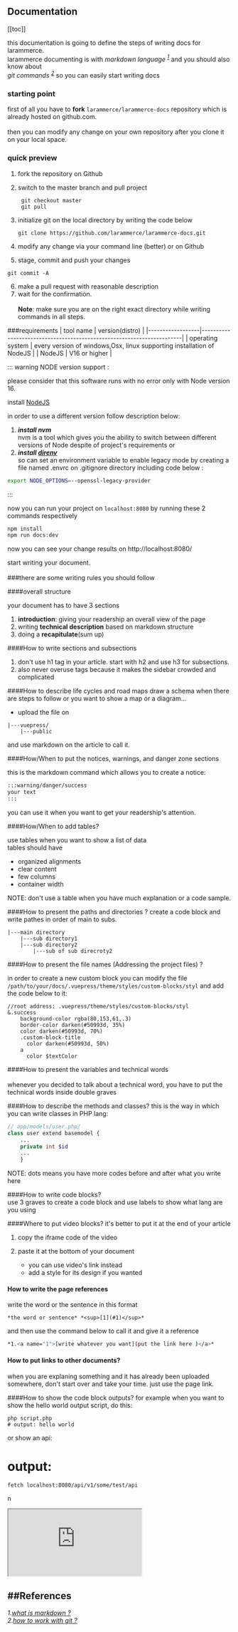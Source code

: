 ## Documentation

[[toc]]

this documentation is going to define the steps of writing docs for larammerce.</br>
larammerce documenting is with *markdown language* *<sup>[1](#1)</sup>* and you should also know about</br> *git commands* *<sup>[2](#2)</sup>* so you can easily start writing docs

### starting point </br>
first of all you have to **fork** `larammerce/larammerce-docs` repository which is already hosted on github.com.</br></br>
then you can modify any change on your own repository after you clone it on your local space.

### quick preview
1) fork the repository on Github
2) switch to the master branch and pull project
   ```bahs
    git checkout master
    git pull
   ```   
     

3) initialize git on the local directory by writing the code below
    ```
    git clone https://github.com/larammerce/larammerce-docs.git 
   ```


4) modify any change via your command line (better) or on Github
5) stage, commit and push your changes
```
git commit -A
```
6) make a pull request with reasonable description
7) wait for the confirmation.
</br></br>
   **Note**: make sure you are on the right exact directory while writing commands in all steps.

 ###requirements
| tool name        | version(distro)                                                       |
|------------------|-----------------------------------------------------------------------|
| operating system | every version of windows,Osx, linux supporting installation of NodeJS |
| NodeJS           | V16 or higher                                                         |




::: warning NODE version support :

please consider that this software runs with no error only with Node version 16. 


install [NodeJS](https://nodejs.org/en/download/)

in order to use a different version follow description below:

1) **_install nvm_**  </br>nvm is a tool which gives you the ability to switch between different versions of Node despite of project's requirements or
2)  **_install [direnv](https://direnv.net/docs/installation.html)_**</br>so can set an environment variable to enable legacy mode by creating a file named .envrc on .gitignore directory including code below :

```bash
export NODE_OPTIONS=--openssl-legacy-provider
```
:::

now you can run your project on `localhost:8080` by running these 2 commands respectively
```bash
npm install
npm run docs:dev
```
now you can see your change results on http://localhost:8080/

start writing your document.<br/><br/>
###there are some writing rules you should follow

####overall structure

your document has to have 3 sections
   1) **introduction**: giving your readership an overall view of the page
   2) writing **technical description** based on markdown structure
   3) doing a **recapitulate**(sum up)

   
####How to write sections and subsections
1) don't use h1 tag in your article. start with h2 and use h3 for subsections.<br/>
2) also never overuse tags because it makes the sidebar crowded and complicated

####How to describe life cycles and road maps
draw a schema when there are steps to follow or you want to show a map or a diagram...
- upload the file on 
```
|---vuepress/
    |---public
 ```

and use markdown on the article to call it.  

####How/When to put the notices, warnings, and danger zone sections

this is the markdown command which allows you to create a notice:
```bash
:::warning/danger/success
your text
::: 
```
you can use it when you want to get your readership's attention.

####How/When to add tables?

use tables when you want to show a list of data<br/>
tables should have
- organized alignments
- clear content
- few columns
- container width

NOTE: don't use a table when you have much explanation or a code sample.

####How to present the paths and directories ?
 create a code block and write pathes in order of main to subs.
```
|---main directory
    |---sub directory1
    |---sub directory2
        |---sub of sub direcroty2
```

####How to present the file names (Addressing the project files) ?

in order to create a new custom block you can modify the file `/path/to/your/docs/.vuepress/theme/styles/custom-blocks/styl` and add the code below to it:
```stylus
//root address: .vuepress/theme/styles/custom-blocks/styl
&.success
    background-color rgba(80,153,61,.3)
    border-color darken(#50993d, 35%)
    color darken(#50993d, 70%)
    .custom-block-title
      color darken(#50993d, 50%)
    a
      color $textColor
```

####How to present the variables and technical words <br/><br/>
whenever you decided to talk about a technical word, you have to put the technical words inside double graves

####How to describe the methods and classes?
this is the way in which you can write classes in PHP lang:
```php
// app/models/user.php/
class user extend basemodel {
    ...
    private int $id 
    ...
    }
```
NOTE: dots means you have more codes before and after what you write here

####How to write code blocks? <br/>
use 3 graves to create a code block and use labels to show what lang are you using

####Where to put video blocks?
it's better to put it at the end of your article 
1) copy the iframe code of the video
2) paste it at the bottom of your document<br/>


   - you can use video's link instead
   - add a style for its design if you wanted


#### How to write the page references<br/>
write the word or the sentence in this format
```bahs 
*the word or sentence* *<sup>[1](#1)</sup>*
```
and then use the command below to call it and give it a reference
```bash
*1.<a name="1">[write whatever you want](put the link here )</a>*
```

#### How to put links to other documents?
when you are explaning something and it has already been uploaded somewhere, don't start over and take your time. just use the page link.

####How to show the code block outputs?
for example when you want to show the hello world output script, do this:

```bahs
php script.php
# output: hello world
```
or show an api:
# output: 
```
fetch localhost:8080/api/v1/some/test/api
```
n

<iframe src="https://www.aparat.com/video/video/embed/videohash/6et8I/vt/frame"  allowFullScreen="true" webkitallowfullscreen="true" mozallowfullscreen="true"></iframe>

##References
---
*1.<a name="1">[what is markdown ?](https://www.w3schools.io/file/markdown-introduction/)</a>* </br>
*2.<a name="2">[how to work with git ?](https://faradars.org/courses/fvgit9609-git-github-gitlab?registered=1)</a>*
